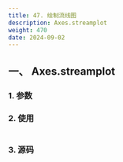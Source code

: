 ```yaml
---
title: 47. 绘制流线图
description: Axes.streamplot
weight: 470
date: 2024-09-02
---
```

<style>
th, td {
  border: 1px solid rgb(190, 190, 190);
}
</style>


## 一、 Axes.streamplot


### 1. 参数




### 2. 使用



```python


```


### 3. 源码
```python

```




